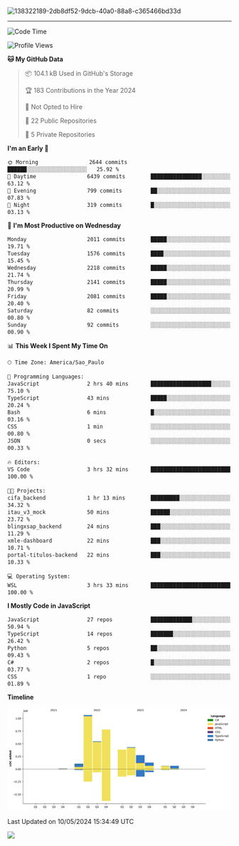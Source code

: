 
![138322189-2db8df52-9dcb-40a0-88a8-c365466bd33d](https://user-images.githubusercontent.com/89656623/214648213-d698ffe7-0c15-4728-8ac0-3e241011cc78.gif)

---

<!--START_SECTION:waka-->
![Code Time](http://img.shields.io/badge/Code%20Time-80%20hrs%2030%20mins-blue)

![Profile Views](http://img.shields.io/badge/Profile%20Views-0-blue)

**🐱 My GitHub Data** 

> 📦 104.1 kB Used in GitHub's Storage 
 > 
> 🏆 183 Contributions in the Year 2024
 > 
> 🚫 Not Opted to Hire
 > 
> 📜 22 Public Repositories 
 > 
> 🔑 5 Private Repositories 
 > 
**I'm an Early 🐤** 

```text
🌞 Morning                2644 commits        ██████░░░░░░░░░░░░░░░░░░░   25.92 % 
🌆 Daytime                6439 commits        ████████████████░░░░░░░░░   63.12 % 
🌃 Evening                799 commits         ██░░░░░░░░░░░░░░░░░░░░░░░   07.83 % 
🌙 Night                  319 commits         █░░░░░░░░░░░░░░░░░░░░░░░░   03.13 % 
```
📅 **I'm Most Productive on Wednesday** 

```text
Monday                   2011 commits        █████░░░░░░░░░░░░░░░░░░░░   19.71 % 
Tuesday                  1576 commits        ████░░░░░░░░░░░░░░░░░░░░░   15.45 % 
Wednesday                2218 commits        █████░░░░░░░░░░░░░░░░░░░░   21.74 % 
Thursday                 2141 commits        █████░░░░░░░░░░░░░░░░░░░░   20.99 % 
Friday                   2081 commits        █████░░░░░░░░░░░░░░░░░░░░   20.40 % 
Saturday                 82 commits          ░░░░░░░░░░░░░░░░░░░░░░░░░   00.80 % 
Sunday                   92 commits          ░░░░░░░░░░░░░░░░░░░░░░░░░   00.90 % 
```


📊 **This Week I Spent My Time On** 

```text
🕑︎ Time Zone: America/Sao_Paulo

💬 Programming Languages: 
JavaScript               2 hrs 40 mins       ███████████████████░░░░░░   75.10 % 
TypeScript               43 mins             █████░░░░░░░░░░░░░░░░░░░░   20.24 % 
Bash                     6 mins              █░░░░░░░░░░░░░░░░░░░░░░░░   03.16 % 
CSS                      1 min               ░░░░░░░░░░░░░░░░░░░░░░░░░   00.80 % 
JSON                     0 secs              ░░░░░░░░░░░░░░░░░░░░░░░░░   00.33 % 

🔥 Editors: 
VS Code                  3 hrs 32 mins       █████████████████████████   100.00 % 

🐱‍💻 Projects: 
cifa_backend             1 hr 13 mins        █████████░░░░░░░░░░░░░░░░   34.32 % 
itau_v3_mock             50 mins             ██████░░░░░░░░░░░░░░░░░░░   23.72 % 
blingxsap_backend        24 mins             ███░░░░░░░░░░░░░░░░░░░░░░   11.29 % 
xmle-dashboard           22 mins             ███░░░░░░░░░░░░░░░░░░░░░░   10.71 % 
portal-titulos-backend   22 mins             ███░░░░░░░░░░░░░░░░░░░░░░   10.33 % 

💻 Operating System: 
WSL                      3 hrs 33 mins       █████████████████████████   100.00 % 
```

**I Mostly Code in JavaScript** 

```text
JavaScript               27 repos            █████████████░░░░░░░░░░░░   50.94 % 
TypeScript               14 repos            ███████░░░░░░░░░░░░░░░░░░   26.42 % 
Python                   5 repos             ██░░░░░░░░░░░░░░░░░░░░░░░   09.43 % 
C#                       2 repos             █░░░░░░░░░░░░░░░░░░░░░░░░   03.77 % 
CSS                      1 repo              ░░░░░░░░░░░░░░░░░░░░░░░░░   01.89 % 
```



**Timeline**

![Lines of Code chart](https://raw.githubusercontent.com/NatanB4/NatanB4/main/assets/bar_graph.png)


 Last Updated on 10/05/2024 15:34:49 UTC
<!--END_SECTION:waka-->
    
  <a href="mailto:natanbarbosa027@gmail.com"><img src="https://img.shields.io/badge/Gmail-D14836?style=for-the-badge&logo=gmail&logoColor=white" target="_blank"></a>


